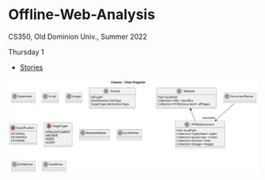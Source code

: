 # Offline-Web-Analysis

CS350, Old Dominion Univ., Summer 2022

Thursday 1

* [Stories](https://trello.com/invite/b/TBR89wEb/ea18b25b95216d7d1f95d55cb45668ef/offline-web-analysis)

![Alt text](initial_uml.svg?raw=true "Title")

